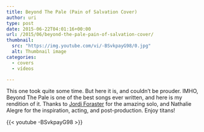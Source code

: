 ```yaml
---
title: Beyond The Pale (Pain of Salvation Cover)
author: uri
type: post
date: 2015-06-22T04:01:16+00:00
url: /2015/06/beyond-the-pale-pain-of-salvation-cover/
thumbnail:
  src: "https://img.youtube.com/vi/-BSvkpayG98/0.jpg"
  alt: Thumbnail image
categories:
  - covers
  - vídeos

---
```

This one took quite some time. But here it is, and couldn&#8217;t be prouder. IMHO, Beyond The Pale is one of the best songs ever written, and here is my rendition of it. Thanks to [Jordi Foraster][1] for the amazing solo, and Nathalie Alegre for the inspiration, acting, and post-production. Enjoy titans!

{{< youtube -BSvkpayG98 >}}</iframe>

 [1]: https://www.facebook.com/jordi.foraster?fref=browse_search